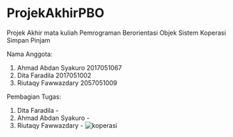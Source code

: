 # ProjekAkhirPBO

Projek Akhir mata kuliah Pemrograman Berorientasi Objek
Sistem Koperasi Simpan Pinjam

Nama Anggota:
1. Ahmad Abdan Syakuro  2017051067
2. Dita Faradila        2017051002
3. Riutaqy Fawwazdary   2057051009

Pembagian Tugas:
1. Dita Faradila - 
2. Ahmad Abdan Syakuro - 
3. Riutaqy Fawwazdary - 
![koperasi](https://user-images.githubusercontent.com/74691609/147408144-48727ea6-8b70-4d0c-8181-2a850b917ec3.png)
